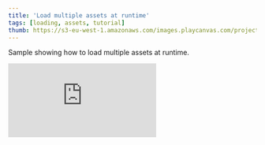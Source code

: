 ```yaml
---
title: 'Load multiple assets at runtime'
tags: [loading, assets, tutorial]
thumb: https://s3-eu-west-1.amazonaws.com/images.playcanvas.com/projects/12/439131/AC1AEB-image-75.jpg
---
```


Sample showing how to load multiple assets at runtime.
<div className="iframe-container">
    <iframe loading="lazy" src="https://playcanv.as/p/P7eFFj4u/" title="Load multiple assets at runtime" webkitallowfullscreen="true" mozallowfullscreen="true" allow="autoplay" allowfullscreen="true" allowvr="" scrolling="no" frameborder="0" />
</div>
